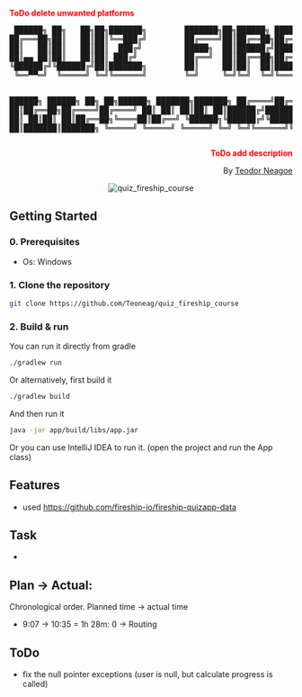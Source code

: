 **<font color="red">ToDo delete unwanted platforms</font>**
<div align="center">
<pre>
 ██████╗ ██╗   ██╗██╗███████╗        ███████╗██╗██████╗ ███████╗███████╗██╗  ██╗██╗██████╗ 
██╔═══██╗██║   ██║██║╚══███╔╝        ██╔════╝██║██╔══██╗██╔════╝██╔════╝██║  ██║██║██╔══██╗
██║   ██║██║   ██║██║  ███╔╝         █████╗  ██║██████╔╝█████╗  ███████╗███████║██║██████╔╝
██║▄▄ ██║██║   ██║██║ ███╔╝          ██╔══╝  ██║██╔══██╗██╔══╝  ╚════██║██╔══██║██║██╔═══╝ 
╚██████╔╝╚██████╔╝██║███████╗        ██║     ██║██║  ██║███████╗███████║██║  ██║██║██║     
 ╚══▀▀═╝  ╚═════╝ ╚═╝╚══════╝        ╚═╝     ╚═╝╚═╝  ╚═╝╚══════╝╚══════╝╚═╝  ╚═╝╚═╝╚═╝     

 ██████╗ ██████╗ ██╗   ██╗██████╗ ███████╗███████╗
██╔════╝██╔═══██╗██║   ██║██╔══██╗██╔════╝██╔════╝
██║     ██║   ██║██║   ██║██████╔╝███████╗█████╗
██║     ██║   ██║██║   ██║██╔══██╗╚════██║██╔══╝
╚██████╗╚██████╔╝╚██████╔╝██║  ██║███████║███████╗
 ╚═════╝ ╚═════╝  ╚═════╝ ╚═╝  ╚═╝╚══════╝╚══════╝
</pre>
<div align="right">

**<font color="red">ToDo add description</font>**

By [Teodor Neagoe](https://github.com/Teoneag)

</div>
<img src="gifs/quiz_fireship_course Preview.gif" alt="quiz_fireship_course"/>
</div>

## Getting Started

### 0. Prerequisites

- Os: Windows

### 1. Clone the repository

```bash
git clone https://github.com/Teoneag/quiz_fireship_course
```

### 2. Build & run

You can run it directly from gradle
```bash
./gradlew run
```
Or alternatively, first build it
```bash
./gradlew build
```
And then run it
```bash
java -jar app/build/libs/app.jar
```
Or you can use IntelliJ IDEA to run it. (open the project and run the App class)

## Features

- used https://github.com/fireship-io/fireship-quizapp-data

## Task

- 

## Plan -> Actual: 

Chronological order. Planned time -> actual time
- 9:07 -> 10:35 = 1h 28m: 0 -> Routing

## ToDo

- fix the null pointer exceptions (user is null, but calculate progress is called)